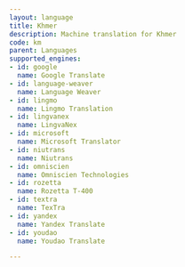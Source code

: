 ```yaml
---
layout: language
title: Khmer
description: Machine translation for Khmer
code: km
parent: Languages
supported_engines:
- id: google
  name: Google Translate
- id: language-weaver
  name: Language Weaver
- id: lingmo
  name: Lingmo Translation
- id: lingvanex
  name: LingvaNex
- id: microsoft
  name: Microsoft Translator
- id: niutrans
  name: Niutrans
- id: omniscien
  name: Omniscien Technologies
- id: rozetta
  name: Rozetta T-400
- id: textra
  name: TexTra
- id: yandex
  name: Yandex Translate
- id: youdao
  name: Youdao Translate

---
```



